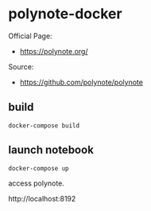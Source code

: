 # polynote-docker

Official Page:
- https://polynote.org/

Source:
- https://github.com/polynote/polynote

## build

```shell
docker-compose build
```

## launch notebook

```shell
docker-compose up
```

access polynote.

http://localhost:8192
